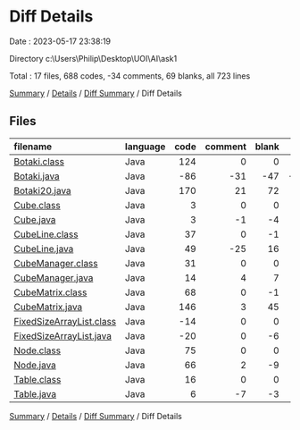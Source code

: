 # Diff Details

Date : 2023-05-17 23:38:19

Directory c:\\Users\\Philip\\Desktop\\UOI\\AI\\ask1

Total : 17 files,  688 codes, -34 comments, 69 blanks, all 723 lines

[Summary](results.md) / [Details](details.md) / [Diff Summary](diff.md) / Diff Details

## Files
| filename | language | code | comment | blank | total |
| :--- | :--- | ---: | ---: | ---: | ---: |
| [Botaki.class](/Botaki.class) | Java | 124 | 0 | 0 | 124 |
| [Botaki.java](/Botaki.java) | Java | -86 | -31 | -47 | -164 |
| [Botaki20.java](/Botaki20.java) | Java | 170 | 21 | 72 | 263 |
| [Cube.class](/Cube.class) | Java | 3 | 0 | 0 | 3 |
| [Cube.java](/Cube.java) | Java | 3 | -1 | -4 | -2 |
| [CubeLine.class](/CubeLine.class) | Java | 37 | 0 | -1 | 36 |
| [CubeLine.java](/CubeLine.java) | Java | 49 | -25 | 16 | 40 |
| [CubeManager.class](/CubeManager.class) | Java | 31 | 0 | 0 | 31 |
| [CubeManager.java](/CubeManager.java) | Java | 14 | 4 | 7 | 25 |
| [CubeMatrix.class](/CubeMatrix.class) | Java | 68 | 0 | -1 | 67 |
| [CubeMatrix.java](/CubeMatrix.java) | Java | 146 | 3 | 45 | 194 |
| [FixedSizeArrayList.class](/FixedSizeArrayList.class) | Java | -14 | 0 | 0 | -14 |
| [FixedSizeArrayList.java](/FixedSizeArrayList.java) | Java | -20 | 0 | -6 | -26 |
| [Node.class](/Node.class) | Java | 75 | 0 | 0 | 75 |
| [Node.java](/Node.java) | Java | 66 | 2 | -9 | 59 |
| [Table.class](/Table.class) | Java | 16 | 0 | 0 | 16 |
| [Table.java](/Table.java) | Java | 6 | -7 | -3 | -4 |

[Summary](results.md) / [Details](details.md) / [Diff Summary](diff.md) / Diff Details